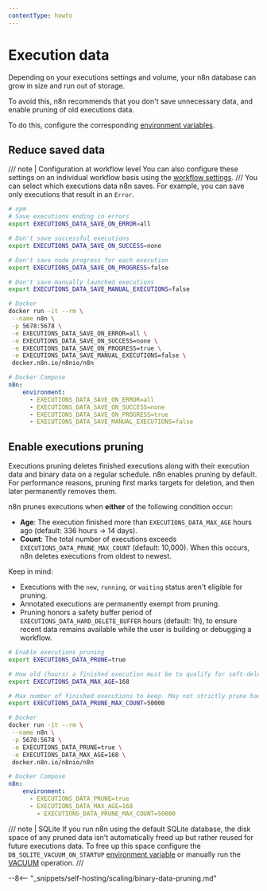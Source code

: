 ```yaml
---
contentType: howto
---
```


# Execution data

Depending on your executions settings and volume, your n8n database can grow in size and run out of storage.

To avoid this, n8n recommends that you don't save unnecessary data, and enable pruning of old executions data.

To do this, configure the corresponding [environment variables](/hosting/configuration/environment-variables/executions.md).

## Reduce saved data

/// note | Configuration at workflow level
You can also configure these settings on an individual workflow basis using the [workflow settings](/workflows/settings.md).
///
You can select which executions data n8n saves. For example, you can save only executions that result in an `Error`.

```sh
# npm
# Save executions ending in errors
export EXECUTIONS_DATA_SAVE_ON_ERROR=all

# Don't save successful executions
export EXECUTIONS_DATA_SAVE_ON_SUCCESS=none

# Don't save node progress for each execution
export EXECUTIONS_DATA_SAVE_ON_PROGRESS=false

# Don't save manually launched executions
export EXECUTIONS_DATA_SAVE_MANUAL_EXECUTIONS=false

```

```sh
# Docker
docker run -it --rm \
 --name n8n \
 -p 5678:5678 \
 -e EXECUTIONS_DATA_SAVE_ON_ERROR=all \
 -e EXECUTIONS_DATA_SAVE_ON_SUCCESS=none \
 -e EXECUTIONS_DATA_SAVE_ON_PROGRESS=true \
 -e EXECUTIONS_DATA_SAVE_MANUAL_EXECUTIONS=false \
 docker.n8n.io/n8nio/n8n
```

```yaml
# Docker Compose
n8n:
    environment:
      - EXECUTIONS_DATA_SAVE_ON_ERROR=all
      - EXECUTIONS_DATA_SAVE_ON_SUCCESS=none
      - EXECUTIONS_DATA_SAVE_ON_PROGRESS=true
      - EXECUTIONS_DATA_SAVE_MANUAL_EXECUTIONS=false
```

## Enable executions pruning

Executions pruning deletes finished executions along with their execution data and binary data on a regular schedule. n8n enables pruning by default. For performance reasons, pruning first marks targets for deletion, and then later permanently removes them.

n8n prunes executions when **either** of the following condition occur:

- **Age**: The execution finished more than `EXECUTIONS_DATA_MAX_AGE` hours ago (default: 336 hours -> 14 days).
- **Count**: The total number of executions exceeds `EXECUTIONS_DATA_PRUNE_MAX_COUNT` (default: 10,000). When this occurs, n8n deletes executions from oldest to newest.

Keep in mind:

- Executions with the `new`, `running`, or `waiting` status aren't eligible for pruning.
- Annotated executions are permanently exempt from pruning.
- Pruning honors a safety buffer period of `EXECUTIONS_DATA_HARD_DELETE_BUFFER` hours (default: 1h), to ensure recent data remains available while the user is building or debugging a workflow.

```sh
# Enable executions pruning
export EXECUTIONS_DATA_PRUNE=true

# How old (hours) a finished execution must be to qualify for soft-deletion
export EXECUTIONS_DATA_MAX_AGE=168

# Max number of finished executions to keep. May not strictly prune back down to the exact max count. Set to `0` for unlimited.
export EXECUTIONS_DATA_PRUNE_MAX_COUNT=50000
```

```sh
# Docker
docker run -it --rm \
 --name n8n \
 -p 5678:5678 \
 -e EXECUTIONS_DATA_PRUNE=true \
 -e EXECUTIONS_DATA_MAX_AGE=168 \
 docker.n8n.io/n8nio/n8n
```

```yaml
# Docker Compose
n8n:
    environment:
      - EXECUTIONS_DATA_PRUNE=true
      - EXECUTIONS_DATA_MAX_AGE=168
	  	- EXECUTIONS_DATA_PRUNE_MAX_COUNT=50000
```

/// note | SQLite
If you run n8n using the default SQLite database, the disk space of any pruned data isn't automatically freed up but rather reused for future executions data. To free up this space configure the `DB_SQLITE_VACUUM_ON_STARTUP` [environment variable](/hosting/configuration/environment-variables/database.md#sqlite) or manually run the [VACUUM](https://www.sqlite.org/lang_vacuum.html) operation.
///

--8<-- "_snippets/self-hosting/scaling/binary-data-pruning.md"
